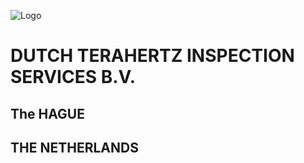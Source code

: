 ![Logo](https://user-images.githubusercontent.com/113699308/190699181-fbde097a-2f69-45a3-98fb-54046aa1d1ab.png)


# DUTCH TERAHERTZ INSPECTION SERVICES B.V.
 ## The HAGUE
 ## THE NETHERLANDS

